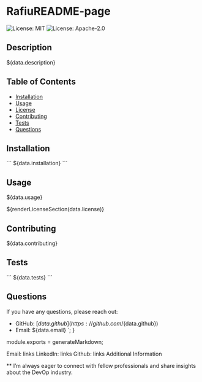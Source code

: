 # RafiuREADME-page
![License: MIT](https://img.shields.io/badge/License-MIT-green.svg)
![License: Apache-2.0](https://img.shields.io/badge/License-Apache%202.0-yellow.svg)

## Description
${data.description}

## Table of Contents
- [Installation](#installation)
- [Usage](#usage)
- [License](#license)
- [Contributing](#contributing)
- [Tests](#tests)
- [Questions](#questions)

## Installation
\`\`\`
${data.installation}
\`\`\`

## Usage
${data.usage}

${renderLicenseSection(data.license)}

## Contributing
${data.contributing}

## Tests
\`\`\`
${data.tests}
\`\`\`

## Questions
If you have any questions, please reach out:
- GitHub: [${data.github}](https://github.com/${data.github})
- Email: ${data.email}
`;
}

module.exports = generateMarkdown;


  Email: links
  LinkedIn: links
  Github: links
  Additional Information

 ** I’m always eager to connect with fellow professionals and share insights about the DevOp industry.
